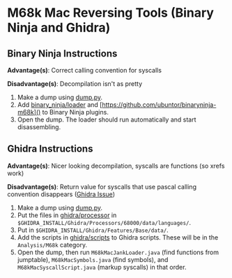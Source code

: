 # M68k Mac Reversing Tools (Binary Ninja and Ghidra)

## Binary Ninja Instructions

**Advantage(s)**: Correct calling convention for syscalls

**Disadvantage(s)**: Decompilation isn't as pretty

1. Make a dump using [dump.py]().
2. Add [binary_ninja/loader]() and [https://github.com/ubuntor/binaryninja-m68k]() to Binary Ninja plugins.
3. Open the dump. The loader should run automatically and start disassembling.

## Ghidra Instructions

**Advantage(s)**: Nicer looking decompilation, syscalls are functions (so xrefs work)

**Disadvantage(s)**: Return value for syscalls that use pascal calling convention disappears ([Ghidra Issue](https://github.com/NationalSecurityAgency/ghidra/issues/1962))

1. Make a dump using [dump.py]().
2. Put the files in [ghidra/processor]() in `$GHIDRA_INSTALL/Ghidra/Processors/68000/data/languages/`.
3. Put []() in `$GHIDRA_INSTALL/Ghidra/Features/Base/data/`.
4. Add the scripts in [ghidra/scripts]() to Ghidra scripts. These will be in the `Analysis/M68k` category.
5. Open the dump, then run `M68kMacJankLoader.java` (find functions from jumptable), `M68kMacSymbols.java` (find symbols), and `M68kMacSyscallScript.java` (markup syscalls) in that order.
